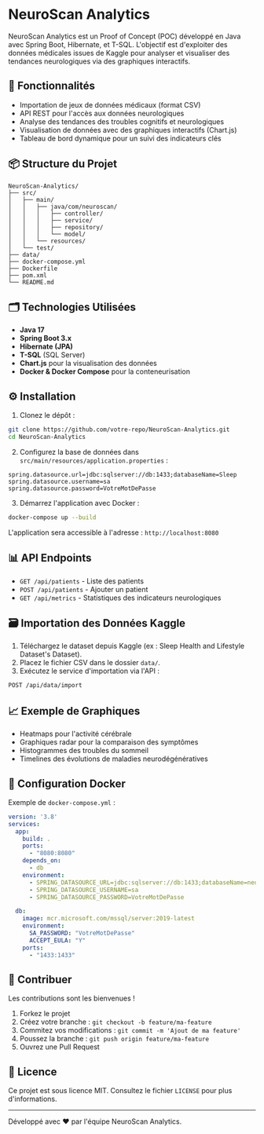 # NeuroScan Analytics

NeuroScan Analytics est un Proof of Concept (POC) développé en Java avec Spring Boot, Hibernate, et T-SQL. L'objectif est d'exploiter des données médicales issues de Kaggle pour analyser et visualiser des tendances neurologiques via des graphiques interactifs.

## 🚀 Fonctionnalités

- Importation de jeux de données médicaux (format CSV)
- API REST pour l'accès aux données neurologiques
- Analyse des tendances des troubles cognitifs et neurologiques
- Visualisation de données avec des graphiques interactifs (Chart.js)
- Tableau de bord dynamique pour un suivi des indicateurs clés

## 📦 Structure du Projet

```
NeuroScan-Analytics/
├── src/
│   ├── main/
│   │   ├── java/com/neuroscan/
│   │   │   ├── controller/
│   │   │   ├── service/
│   │   │   ├── repository/
│   │   │   └── model/
│   │   └── resources/
│   └── test/
├── data/
├── docker-compose.yml
├── Dockerfile
├── pom.xml
└── README.md
```

## 🗂️ Technologies Utilisées

- **Java 17**
- **Spring Boot 3.x**
- **Hibernate (JPA)**
- **T-SQL** (SQL Server)
- **Chart.js** pour la visualisation des données
- **Docker & Docker Compose** pour la conteneurisation

## ⚙️ Installation

1. Clonez le dépôt :

```bash
git clone https://github.com/votre-repo/NeuroScan-Analytics.git
cd NeuroScan-Analytics
```

2. Configurez la base de données dans `src/main/resources/application.properties` :

```properties
spring.datasource.url=jdbc:sqlserver://db:1433;databaseName=Sleep
spring.datasource.username=sa
spring.datasource.password=VotreMotDePasse
```

3. Démarrez l'application avec Docker :

```bash
docker-compose up --build
```

L'application sera accessible à l'adresse : `http://localhost:8080`

## 📊 API Endpoints

- `GET /api/patients` - Liste des patients
- `POST /api/patients` - Ajouter un patient
- `GET /api/metrics` - Statistiques des indicateurs neurologiques

## 🗃️ Importation des Données Kaggle

1. Téléchargez le dataset depuis Kaggle (ex : Sleep Health and Lifestyle Dataset's Dataset).
2. Placez le fichier CSV dans le dossier `data/`.
3. Exécutez le service d'importation via l'API :

```bash
POST /api/data/import
```

## 📈 Exemple de Graphiques

- Heatmaps pour l'activité cérébrale
- Graphiques radar pour la comparaison des symptômes
- Histogrammes des troubles du sommeil
- Timelines des évolutions de maladies neurodégénératives

## 🐳 Configuration Docker

Exemple de `docker-compose.yml` :

```yaml
version: '3.8'
services:
  app:
    build: .
    ports:
      - "8080:8080"
    depends_on:
      - db
    environment:
      - SPRING_DATASOURCE_URL=jdbc:sqlserver://db:1433;databaseName=neuroscan
      - SPRING_DATASOURCE_USERNAME=sa
      - SPRING_DATASOURCE_PASSWORD=VotreMotDePasse

  db:
    image: mcr.microsoft.com/mssql/server:2019-latest
    environment:
      SA_PASSWORD: "VotreMotDePasse"
      ACCEPT_EULA: "Y"
    ports:
      - "1433:1433"
```

## 🤝 Contribuer

Les contributions sont les bienvenues !

1. Forkez le projet
2. Créez votre branche : `git checkout -b feature/ma-feature`
3. Commitez vos modifications : `git commit -m 'Ajout de ma feature'`
4. Poussez la branche : `git push origin feature/ma-feature`
5. Ouvrez une Pull Request

## 📄 Licence

Ce projet est sous licence MIT. Consultez le fichier `LICENSE` pour plus d'informations.

---

Développé avec ❤️ par l'équipe NeuroScan Analytics.